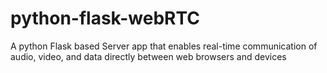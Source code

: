 # python-flask-webRTC
A python Flask based Server app that enables real-time communication of audio, video, and data directly between web browsers and devices
